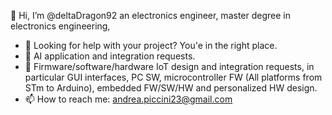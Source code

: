👋 Hi, I’m @deltaDragon92 an electronics engineer, master degree in electronics engineering, 

- 👀 Looking for help with your project? You'e in the right place.
- 🌱 AI application and integration requests.
- 💞️ Firmware/software/hardware IoT design and integration requests, in particular GUI interfaces, PC SW, microcontroller FW (All platforms from STm to Arduino), embedded FW/SW/HW and personalized HW design.
- 📫 How to reach me: andrea.piccini23@gmail.com

<!---
deltaDragon92/deltaDragon92 is a ✨ special ✨ repository because its `README.md` (this file) appears on your GitHub profile.
You can click the Preview link to take a look at your changes.
--->
